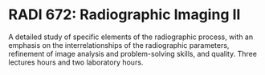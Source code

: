 # RADI 672: Radiographic Imaging II

A detailed study of specific elements of the radiographic process, with an emphasis on the interrelationships of the radiographic parameters, refinement of image analysis and problem-solving skills, and quality. Three lectures hours and two laboratory hours.